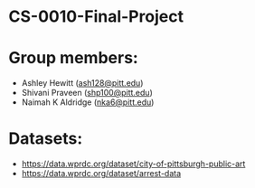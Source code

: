 # CS-0010-Final-Project

# Group members:
* Ashley Hewitt (ash128@pitt.edu)
* Shivani Praveen (shp100@pitt.edu)
* Naimah K Aldridge (nka6@pitt.edu)

# Datasets:
* https://data.wprdc.org/dataset/city-of-pittsburgh-public-art
* https://data.wprdc.org/dataset/arrest-data


